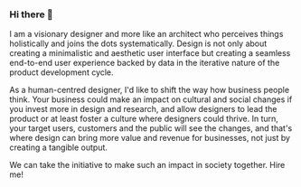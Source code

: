 ### Hi there 👋

I am a visionary designer and more like an architect who perceives things holistically and joins the dots systematically.
Design is not only about creating a minimalistic and aesthetic user interface but creating a seamless end-to-end user experience backed by data in the iterative nature of the product development cycle.

As a human-centred designer, I'd like to shift the way how business people think. Your business could make an impact on cultural and social changes if you invest more in design and research, and allow designers to lead the product or at least foster a culture where designers could thrive.
In turn, your target users, customers and the public will see the changes, and that's where design can bring more value and revenue for businesses, not just by creating a tangible output.

We can take the initiative to make such an impact in society together.
Hire me!


<!--
**bearcub3/bearcub3** is a ✨ _special_ ✨ repository because its `README.md` (this file) appears on your GitHub profile.

Here are some ideas to get you started:

- 🔭 I’m currently working on ...
- 🌱 I’m currently learning ...
- 👯 I’m looking to collaborate on ...
- 🤔 I’m looking for help with ...
- 💬 Ask me about ...
- 📫 How to reach me: ...
- 😄 Pronouns: ...
- ⚡ Fun fact: ...
-->
